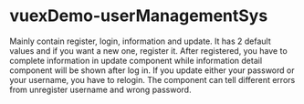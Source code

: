 # vuexDemo-userManagementSys
Mainly contain register, login, information and update. 
It has 2 default values and if you want a new one, register it.
After registered, you have to complete information in update component while information detail component will be shown after log in.
If you update either your password or your username, you have to relogin.
The component can tell different errors from unregister username and wrong password.
